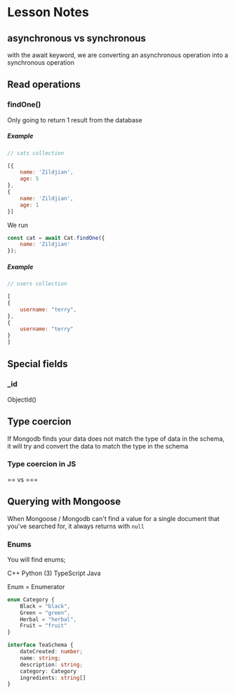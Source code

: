 # Lesson Notes

## asynchronous vs synchronous

with the await keyword, we are converting an asynchronous operation into a synchronous operation

## Read operations

### findOne()

Only going to return 1 result from the database

##### Example

```js
// cats collection

[{
    name: 'Zildjian',
    age: 5
},
{
    name: 'Zildjian',
    age: 1
}]
```

We run

```js
const cat = await Cat.findOne({
    name: 'Zildjian'
});
```

##### Example

```js
// users collection

[
{
    username: "terry",
},
{
    username: "terry"
}
]
```

## Special fields


### _id


ObjectId()


## Type coercion

If Mongodb finds your data does not match the type of data in the schema, it will try and convert the data to match the type in the schema

### Type coercion in JS

== vs ===

## Querying with Mongoose

When Mongoose / Mongodb can't find a value for a single document that you've searched for, it always returns with `null`

### Enums

You will find enums;

C++
Python (3)
TypeScript
Java

Enum = Enumerator

```ts
enum Category {
    Black = "black",
    Green = "green",
    Herbal = "herbal",
    Fruit = "fruit"
}

interface TeaSchema {
    dateCreated: number;
    name: string;
    description: string;
    category: Category
    ingredients: string[]
}
```

